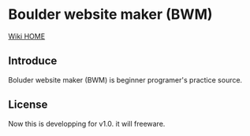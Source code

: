 # Boulder website maker (BWM)

[Wiki HOME](https://github.com/qzkml3/_my/wiki)

## Introduce
Boluder website maker (BWM) is beginner programer's practice source.

## License
Now this is developping for v1.0. it will freeware.